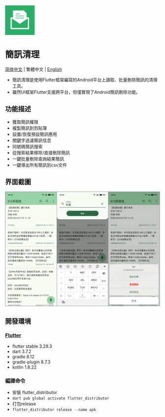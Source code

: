 ![LOGO](android/app/src/main/res/mipmap-xhdpi/ic_launcher.png)

# 簡訊清理

[简体中文](README_zh.md) | 繁體中文 | [English](README.md)

- 簡訊清理是使用Flutter框架編寫的Android平台上讀取、批量刪除簡訊的清理工具。
- 雖然UI框架Flutter支援跨平台，但僅實現了Android簡訊刪除功能。

## 功能描述

- 獲取簡訊權限
- 複製簡訊到剪貼簿
- 設置/恢復預設簡訊應用
- 關鍵字過濾簡訊信息
- 同號碼簡訊搜索
- 從搜索結果移除/直接刪除簡訊
- 一鍵批量刪除查詢結果簡訊
- 一鍵導出所有簡訊到csv文件

## 界面截圖
![UI](assets/screenshot/ui.jpg)

## 開發環境
### [Flutter](https://docs.flutter.cn/get-started/install)
- flutter stable 3.29.3
- dart 3.7.2
- gradle 8.12
- gradle-plugin 8.7.3
- kotlin 1.8.22

### 編譯命令
- 安裝 flutter_distributor
- `dart pub global activate flutter_distributor`
- 打包release
- `flutter_distributor release --name apk`
